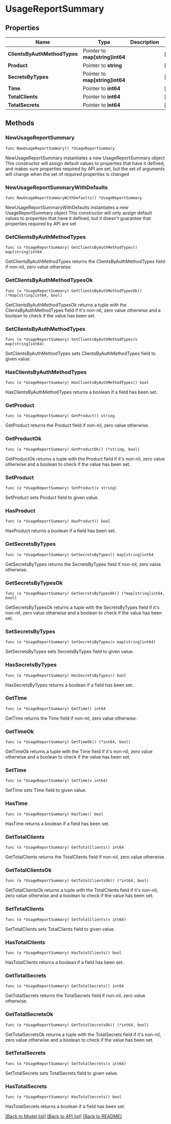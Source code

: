 # UsageReportSummary

## Properties

Name | Type | Description | Notes
------------ | ------------- | ------------- | -------------
**ClientsByAuthMethodTypes** | Pointer to **map[string]int64** |  | [optional] 
**Product** | Pointer to **string** |  | [optional] 
**SecretsByTypes** | Pointer to **map[string]int64** |  | [optional] 
**Time** | Pointer to **int64** |  | [optional] 
**TotalClients** | Pointer to **int64** |  | [optional] 
**TotalSecrets** | Pointer to **int64** |  | [optional] 

## Methods

### NewUsageReportSummary

`func NewUsageReportSummary() *UsageReportSummary`

NewUsageReportSummary instantiates a new UsageReportSummary object
This constructor will assign default values to properties that have it defined,
and makes sure properties required by API are set, but the set of arguments
will change when the set of required properties is changed

### NewUsageReportSummaryWithDefaults

`func NewUsageReportSummaryWithDefaults() *UsageReportSummary`

NewUsageReportSummaryWithDefaults instantiates a new UsageReportSummary object
This constructor will only assign default values to properties that have it defined,
but it doesn't guarantee that properties required by API are set

### GetClientsByAuthMethodTypes

`func (o *UsageReportSummary) GetClientsByAuthMethodTypes() map[string]int64`

GetClientsByAuthMethodTypes returns the ClientsByAuthMethodTypes field if non-nil, zero value otherwise.

### GetClientsByAuthMethodTypesOk

`func (o *UsageReportSummary) GetClientsByAuthMethodTypesOk() (*map[string]int64, bool)`

GetClientsByAuthMethodTypesOk returns a tuple with the ClientsByAuthMethodTypes field if it's non-nil, zero value otherwise
and a boolean to check if the value has been set.

### SetClientsByAuthMethodTypes

`func (o *UsageReportSummary) SetClientsByAuthMethodTypes(v map[string]int64)`

SetClientsByAuthMethodTypes sets ClientsByAuthMethodTypes field to given value.

### HasClientsByAuthMethodTypes

`func (o *UsageReportSummary) HasClientsByAuthMethodTypes() bool`

HasClientsByAuthMethodTypes returns a boolean if a field has been set.

### GetProduct

`func (o *UsageReportSummary) GetProduct() string`

GetProduct returns the Product field if non-nil, zero value otherwise.

### GetProductOk

`func (o *UsageReportSummary) GetProductOk() (*string, bool)`

GetProductOk returns a tuple with the Product field if it's non-nil, zero value otherwise
and a boolean to check if the value has been set.

### SetProduct

`func (o *UsageReportSummary) SetProduct(v string)`

SetProduct sets Product field to given value.

### HasProduct

`func (o *UsageReportSummary) HasProduct() bool`

HasProduct returns a boolean if a field has been set.

### GetSecretsByTypes

`func (o *UsageReportSummary) GetSecretsByTypes() map[string]int64`

GetSecretsByTypes returns the SecretsByTypes field if non-nil, zero value otherwise.

### GetSecretsByTypesOk

`func (o *UsageReportSummary) GetSecretsByTypesOk() (*map[string]int64, bool)`

GetSecretsByTypesOk returns a tuple with the SecretsByTypes field if it's non-nil, zero value otherwise
and a boolean to check if the value has been set.

### SetSecretsByTypes

`func (o *UsageReportSummary) SetSecretsByTypes(v map[string]int64)`

SetSecretsByTypes sets SecretsByTypes field to given value.

### HasSecretsByTypes

`func (o *UsageReportSummary) HasSecretsByTypes() bool`

HasSecretsByTypes returns a boolean if a field has been set.

### GetTime

`func (o *UsageReportSummary) GetTime() int64`

GetTime returns the Time field if non-nil, zero value otherwise.

### GetTimeOk

`func (o *UsageReportSummary) GetTimeOk() (*int64, bool)`

GetTimeOk returns a tuple with the Time field if it's non-nil, zero value otherwise
and a boolean to check if the value has been set.

### SetTime

`func (o *UsageReportSummary) SetTime(v int64)`

SetTime sets Time field to given value.

### HasTime

`func (o *UsageReportSummary) HasTime() bool`

HasTime returns a boolean if a field has been set.

### GetTotalClients

`func (o *UsageReportSummary) GetTotalClients() int64`

GetTotalClients returns the TotalClients field if non-nil, zero value otherwise.

### GetTotalClientsOk

`func (o *UsageReportSummary) GetTotalClientsOk() (*int64, bool)`

GetTotalClientsOk returns a tuple with the TotalClients field if it's non-nil, zero value otherwise
and a boolean to check if the value has been set.

### SetTotalClients

`func (o *UsageReportSummary) SetTotalClients(v int64)`

SetTotalClients sets TotalClients field to given value.

### HasTotalClients

`func (o *UsageReportSummary) HasTotalClients() bool`

HasTotalClients returns a boolean if a field has been set.

### GetTotalSecrets

`func (o *UsageReportSummary) GetTotalSecrets() int64`

GetTotalSecrets returns the TotalSecrets field if non-nil, zero value otherwise.

### GetTotalSecretsOk

`func (o *UsageReportSummary) GetTotalSecretsOk() (*int64, bool)`

GetTotalSecretsOk returns a tuple with the TotalSecrets field if it's non-nil, zero value otherwise
and a boolean to check if the value has been set.

### SetTotalSecrets

`func (o *UsageReportSummary) SetTotalSecrets(v int64)`

SetTotalSecrets sets TotalSecrets field to given value.

### HasTotalSecrets

`func (o *UsageReportSummary) HasTotalSecrets() bool`

HasTotalSecrets returns a boolean if a field has been set.


[[Back to Model list]](../README.md#documentation-for-models) [[Back to API list]](../README.md#documentation-for-api-endpoints) [[Back to README]](../README.md)


